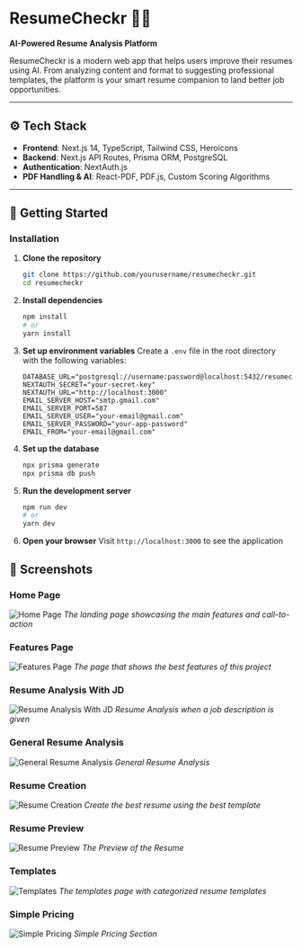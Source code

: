 # ResumeCheckr 🧠📄  
**AI-Powered Resume Analysis Platform**

ResumeCheckr is a modern web app that helps users improve their resumes using AI. From analyzing content and format to suggesting professional templates, the platform is your smart resume companion to land better job opportunities.

---

## ⚙️ Tech Stack

- **Frontend**: Next.js 14, TypeScript, Tailwind CSS, Heroicons  
- **Backend**: Next.js API Routes, Prisma ORM, PostgreSQL  
- **Authentication**: NextAuth.js  
- **PDF Handling & AI**: React-PDF, PDF.js, Custom Scoring Algorithms  

---

## 🚀 Getting Started

### Installation

1. **Clone the repository**
   ```bash
   git clone https://github.com/yourusername/resumecheckr.git
   cd resumecheckr
   ```

2. **Install dependencies**
   ```bash
   npm install
   # or
   yarn install
   ```

3. **Set up environment variables**
   Create a `.env` file in the root directory with the following variables:
   ```env
   DATABASE_URL="postgresql://username:password@localhost:5432/resumecheckr"
   NEXTAUTH_SECRET="your-secret-key"
   NEXTAUTH_URL="http://localhost:3000"
   EMAIL_SERVER_HOST="smtp.gmail.com"
   EMAIL_SERVER_PORT=587
   EMAIL_SERVER_USER="your-email@gmail.com"
   EMAIL_SERVER_PASSWORD="your-app-password"
   EMAIL_FROM="your-email@gmail.com"
   ```

4. **Set up the database**
   ```bash
   npx prisma generate
   npx prisma db push
   ```

5. **Run the development server**
   ```bash
   npm run dev
   # or
   yarn dev
   ```

6. **Open your browser**
   Visit `http://localhost:3000` to see the application

## 📸 Screenshots

### Home Page
![Home Page](public/screenshots/home.png)
*The landing page showcasing the main features and call-to-action*

### Features Page
![Features Page](public/screenshots/features.png)
*The page that shows the best features of this project*

### Resume Analysis With JD
![Resume Analysis With JD](public/screenshots/jdanalysis.png)
*Resume Analysis when a job description is given*

### General Resume Analysis
![General Resume Analysis](public/screenshots/generalanalysis.png)
*General Resume Analysis*

### Resume Creation
![Resume Creation](public/screenshots/create.png)
*Create the best resume using the best template*

### Resume Preview
![Resume Preview](public/screenshots/preview.png)
*The Preview of the Resume*

### Templates
![Templates](public/screenshots/templates.png)
*The templates page with categorized resume templates*

### Simple Pricing
![Simple Pricing](public/screenshots/pricing.png)
*Simple Pricing Section*

